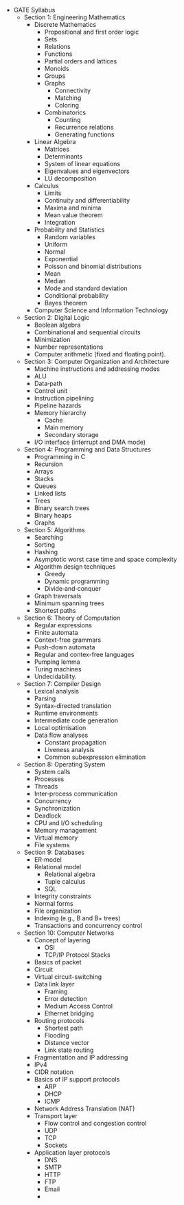 * GATE Syllabus
    * Section 1: Engineering Mathematics
        * Discrete Mathematics
            * Propositional and first order logic
            * Sets
            * Relations
            * Functions
            * Partial orders and lattices
            * Monoids
            * Groups
            * Graphs
                * Connectivity
                * Matching
                * Coloring
            * Combinatorics
                * Counting
                * Recurrence relations
                * Generating functions
        * Linear Algebra
            * Matrices
            * Determinants
            * System of linear equations
            * Eigenvalues and eigenvectors
            * LU decomposition
        * Calculus
            * Limits
            * Continuity and differentiability
            * Maxima and minima
            * Mean value theorem
            * Integration
        * Probability and Statistics
            * Random variables
            * Uniform
            * Normal
            * Exponential
            * Poisson and binomial distributions
            * Mean
            * Median
            * Mode and standard deviation
            * Conditional probability
            * Bayes theorem
        * Computer Science and Information Technology
    * Section 2: Digital Logic
        * Boolean algebra
        * Combinational and sequential circuits
        * Minimization
        * Number representations
        * Computer arithmetic (fixed and floating point).
    * Section 3: Computer Organization and Architecture
        * Machine instructions and addressing modes
        * ALU
        * Data‐path
        * Control unit
        * Instruction pipelining
        * Pipeline hazards
        * Memory hierarchy
            * Cache
            * Main memory
            * Secondary storage
        * I/O interface (interrupt and DMA mode)
    * Section 4: Programming and Data Structures
        * Programming in C
        * Recursion
        * Arrays
        * Stacks
        * Queues
        * Linked lists
        * Trees
        * Binary search trees
        * Binary heaps
        * Graphs
    * Section 5: Algorithms
        * Searching
        * Sorting
        * Hashing
        * Asymptotic worst case time and space complexity
        * Algorithm design techniques
            * Greedy
            * Dynamic programming
            * Divide‐and‐conquer
        * Graph traversals
        * Minimum spanning trees
        * Shortest paths
    * Section 6: Theory of Computation
        * Regular expressions
        * Finite automata
        * Context-free grammars
        * Push-down automata
        * Regular and contex-free languages
        * Pumping lemma
        * Turing machines
        * Undecidability.
    * Section 7: Compiler Design
        * Lexical analysis
        * Parsing
        * Syntax-directed translation
        * Runtime environments
        * Intermediate code generation
        * Local optimisation
        * Data flow analyses
            * Constant propagation
            * Liveness analysis
            * Common subexpression elimination
    * Section 8: Operating System
        * System calls
        * Processes
        * Threads
        * Inter‐process communication
        * Concurrency
        * Synchronization
        * Deadlock
        * CPU and I/O scheduling
        * Memory management
        * Virtual memory
        * File systems
    * Section 9: Databases
        * ER‐model
        * Relational model
            * Relational algebra
            * Tuple calculus
            * SQL
        * Integrity constraints
        * Normal forms
        * File organization
        * Indexing (e.g., B and B+ trees)
        * Transactions and concurrency control
    * Section 10: Computer Networks
        * Concept of layering
            * OSI
            * TCP/IP Protocol Stacks
        * Basics of packet
        * Circuit
        * Virtual circuit-switching
        * Data link layer
            * Framing
            * Error detection
            * Medium Access Control
            * Ethernet bridging
        * Routing protocols
            * Shortest path
            * Flooding
            * Distance vector
            * Link state routing
        * Fragmentation and IP addressing
        * IPv4
        * CIDR notation
        * Basics of IP support protocols
            * ARP
            * DHCP
            * ICMP
        * Network Address Translation (NAT)
        * Transport layer
            * Flow control and congestion control
            * UDP
            * TCP
            * Sockets
        * Application layer protocols
            * DNS
            * SMTP
            * HTTP
            * FTP
            * Email
            * 
